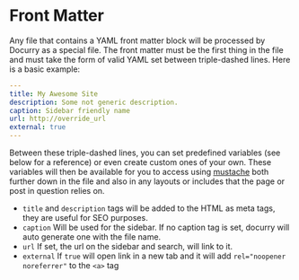 # Front Matter

Any file that contains a YAML front matter block will be processed by Docurry as a special file. The front matter must be the first thing in the file and must take the form of valid YAML set between triple-dashed lines. Here is a basic example:

```YAML
---
title: My Awesome Site
description: Some not generic description.
caption: Sidebar friendly name
url: http://override_url
external: true
---
```

Between these triple-dashed lines, you can set predefined variables (see below for a reference) or even create custom ones of your own. These variables will then be available for you to access using [mustache](variables.html) both further down in the file and also in any layouts or includes that the page or post in question relies on.

- `title` and `description` tags will be added to the HTML as meta tags, they are useful for SEO purposes.
- `caption` Will be used for the sidebar. If no caption tag is set, docurry will auto generate one with the file name.
- `url` If set, the url on the sidebar and search, will link to it.
- `external` If `true` will open link in a new tab and it will add `rel="noopener noreferrer"` to the `<a>` tag
